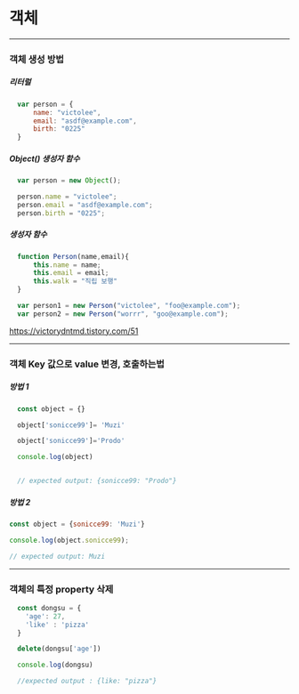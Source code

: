 <h1>객체</h1>

***

### 객체 생성 방법


##### 리터럴

```javascript
  var person = {
      name: "victolee",
      email: "asdf@example.com",
      birth: "0225"
  }
```


##### Object() 생성자 함수

```javascript
  var person = new Object();

  person.name = "victolee";
  person.email = "asdf@example.com";
  person.birth = "0225";
```


##### 생성자 함수

```javascript
  function Person(name,email){
      this.name = name;
      this.email = email;
      this.walk = "직립 보행"
  }

  var person1 = new Person("victolee", "foo@example.com");
  var person2 = new Person("worrr", "goo@example.com");
```

https://victorydntmd.tistory.com/51


***

### 객체 Key 값으로 value 변경, 호출하는법


##### 방법 1

```javascript
  const object = {}

  object['sonicce99']= 'Muzi'

  object['sonicce99']='Prodo'

  console.log(object)


  // expected output: {sonicce99: "Prodo"}
```

##### 방법 2

```javascript
const object = {sonicce99: 'Muzi'}

console.log(object.sonicce99);

// expected output: Muzi
```


***

### 객체의 특정 property 삭제

```javascript
  const dongsu = {
    'age': 27,
    'like' : 'pizza'
  }

  delete(dongsu['age'])

  console.log(dongsu)

  //expected output : {like: "pizza"}
```
